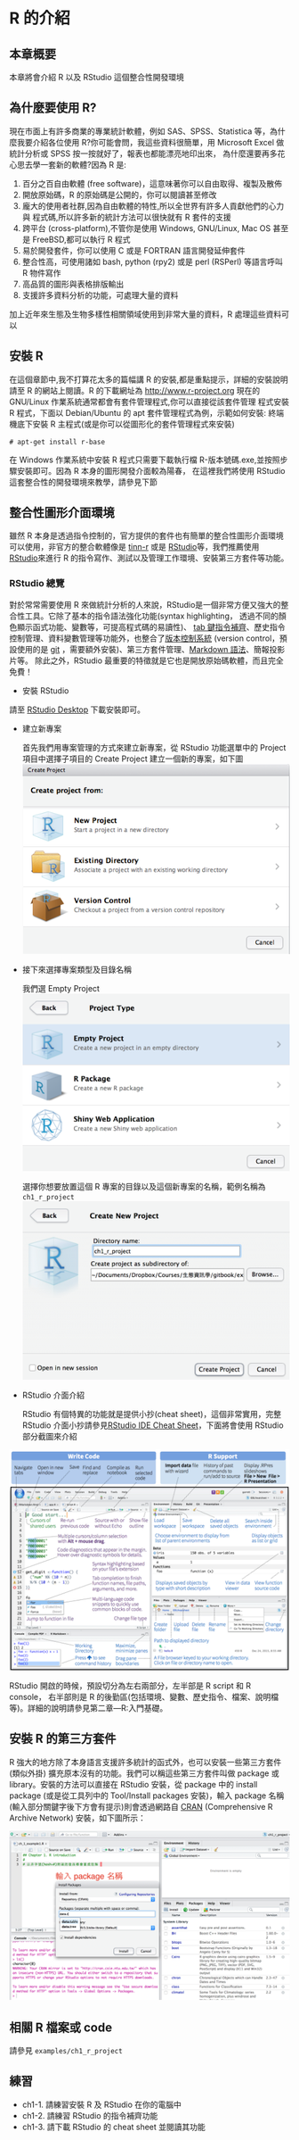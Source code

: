 # R 的介紹

## 本章概要

本章將會介紹 R 以及 RStudio 這個整合性開發環境

## 為什麼要使用 R?

現在市面上有許多商業的專業統計軟體，例如 SAS、SPSS、Statistica 等，為什麼我要介紹各位使用 R?你可能會問，我這些資料很簡單，用 Microsoft Excel 做統計分析或 SPSS 按一按就好了，報表也都能漂亮地印出來，
為什麼還要再多花心思去學一套新的軟體?因為 R 是:

1. 百分之百自由軟體 (free software)，這意味著你可以自由取得、複製及散佈
2. 開放原始碼，R 的原始碼是公開的，你可以閱讀甚至修改
3. 龐大的使用者社群,因為自由軟體的特性,所以全世界有許多人貢獻他們的心力與 程式碼,所以許多新的統計方法可以很快就有 R 套件的支援
4. 跨平台 (cross-platform),不管你是使用 Windows, GNU/Linux, Mac OS 甚至是 FreeBSD,都可以執行 R 程式
5. 易於開發套件，你可以使用 C 或是 FORTRAN 語言開發延伸套件
6. 整合性高，可使用諸如 bash, python (rpy2) 或是 perl (RSPerl) 等語言呼叫 R 物件寫作
7. 高品質的圖形與表格排版輸出
8. 支援許多資料分析的功能，可處理大量的資料

加上近年來生態及生物多樣性相關領域使用到非常大量的資料，R 處理這些資料可以

## 安裝 R
在這個章節中,我不打算花太多的篇幅講 R 的安裝,都是重點提示，詳細的安裝說明請至 R 的網站上閱讀。R 的下載網址為 http://www.r-project.org 現在的 GNU/Linux 作業系統通常都會有套件管理程式,你可以直接從該套件管理 程式安裝 R 程式，下面以 Debian/Ubuntu 的 apt 套件管理程式為例，示範如何安裝:
終端機底下安裝 R 主程式(或是你可以從圖形化的套件管理程式來安裝)

```shell
# apt-get install r-base
```

在 Windows 作業系統中安裝 R 程式只需要下載執行檔 R-版本號碼.exe,並按照步驟安裝即可。因為 R 本身的圖形開發介面較為陽春，
在這裡我們將使用 RStudio 這套整合性的開發環境來教學，請參見下節

## 整合性圖形介面環境

雖然 R 本身是透過指令控制的，官方提供的套件也有簡單的整合性圖形介面環境可以使用，非官方的整合軟體像是 [tinn-r](http://sourceforge.net/projects/tinn-r) 或是 [RStudio](http://www.rstudio.com)等，我們推薦使用 [RStudio](http://www.rstudio.com)來進行 R 的指令寫作、測試以及管理工作環境、安裝第三方套件等功能。

### RStudio 總覽

對於常常需要使用 R 來做統計分析的人來說，RStudio是一個非常方便又強大的整合性工具。它除了基本的指令語法強化功能(syntax highlighting， 透過不同的顏色顯示函式功能、變數等，可提高程式碼的易讀性)、
[tab 鍵指令補齊](https://support.rstudio.com/hc/en-us/articles/205273297-Code-Completion)、歷史指令控制管理、資料變數管理等功能外，也整合了[版本控制系統](https://www.r-bloggers.com/rstudio-and-github/)
(version control，預設使用的是 [git](http://git-scm.com) ，需要額外安裝)、第三方套件管理、[Markdown 語法](http://rmarkdown.rstudio.com)、簡報投影片等。
除此之外，RStudio 最重要的特徵就是它也是開放原始碼軟體，而且完全免費！

* 安裝 RStudio

請至 [RStudio Desktop](https://www.rstudio.com/products/rstudio/download/) 下載安裝即可。

* 建立新專案

    首先我們用專案管理的方式來建立新專案，從 RStudio 功能選單中的 Project 項目中選擇子項目的 Create Project 建立一個新的專案，如下圖![建立新專案](img/RS_create_prj.png)


* 接下來選擇專案類型及目錄名稱

    我們選 Empty Project ![專案類型](img/RS_empty_project.png)

    選擇你想要放置這個 R 專案的目錄以及這個新專案的名稱，範例名稱為 ```ch1_r_project``` ![專案名稱及目錄](img/RS_project_name.png)


* RStudio 介面介紹

    RStudio 有個特異的功能就是提供小抄(cheat sheet)，這個非常實用，完整
RStudio 介面小抄請參見[RStudio IDE Cheat Sheet](https://www.rstudio.com/wp-content/uploads/2016/01/rstudio-IDE-cheatsheet.pdf)，下面將會使用 RStudio 部分截圖來介紹


![RStudio 介面](img/RS_cheatsheet_part.png)

RStudio 開啟的時候，預設切分為左右兩部分，左半部是 R script 和 R console，
右半部則是 R 的後勤區(包括環境、變數、歷史指令、檔案、說明檔等)。詳細的說明請參見第二章—R:入門基礎。


## 安裝 R 的第三方套件

R 強大的地方除了本身語言支援許多統計的函式外，也可以安裝一些第三方套件(類似外掛)
擴充原本沒有的功能。我們可以稱這些第三方套件叫做 package 或 library。安裝的方法可以直接在 RStudio 安裝，從 package 中的 install package (或是從工具列中的 Tool/Install packages 安裝)，輸入 package 名稱(輸入部分關鍵字後下方會有提示)則會透過網路自 [CRAN](https://cran.r-project.org/
) (Comprehensive R Archive Network) 安裝，如下圖所示：

![RStudio install package](img/RS_install_packages.png)

## 相關 R 檔案或 code

請參見 ```examples/ch1_r_project```

## 練習

* ch1-1. 請練習安裝 R 及 RStudio 在你的電腦中
* ch1-2. 請練習 RStudio 的指令補齊功能
* ch1-3. 請下載 RStudio 的 cheat sheet 並閱讀其功能
